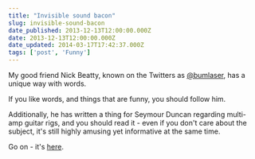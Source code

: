 ```yaml
---
title: "Invisible sound bacon"
slug: invisible-sound-bacon
date_published: 2013-12-13T12:00:00.000Z
date: 2013-12-13T12:00:00.000Z
date_updated: 2014-03-17T17:42:37.000Z
tags: ['post', 'Funny']
---
```


My good friend Nick Beatty, known on the Twitters as [@bumlaser](http://www.twitter.com/bumlaser), has a unique way with words.

If you like words, and things that are funny, you should follow him.

Additionally, he has written a thing for Seymour Duncan regarding multi-amp guitar rigs, and you should read it - even if you don't care about the subject, it's still highly amusing yet informative at the same time.

Go on - it's [here](http://www.seymourduncan.com/blog/the-tone-garage/multi-amp-rigs-101/).
